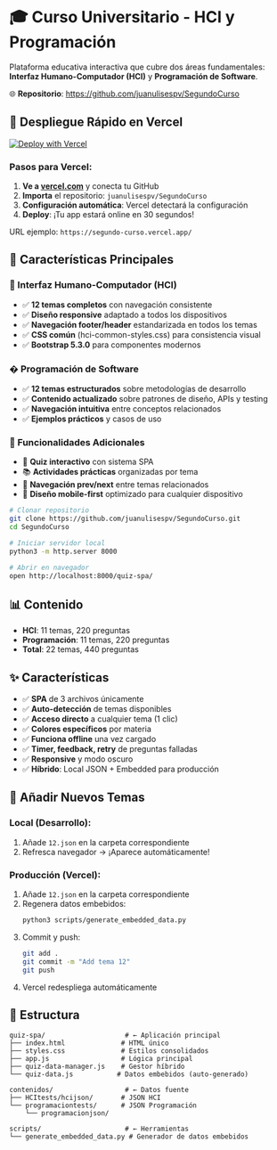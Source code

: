 # 🎓 Curso Universitario - HCI y Programación

Plataforma educativa interactiva que cubre dos áreas fundamentales: **Interfaz Humano-Computador (HCI)** y **Programación de Software**.

🌐 **Repositorio**: https://github.com/juanulisespv/SegundoCurso

## 🚀 Despliegue Rápido en Vercel

[![Deploy with Vercel](https://vercel.com/button)](https://vercel.com/new/clone?repository-url=https://github.com/juanulisespv/SegundoCurso)

### Pasos para Vercel:

1. **Ve a [vercel.com](https://vercel.com)** y conecta tu GitHub
2. **Importa** el repositorio: `juanulisespv/SegundoCurso`
3. **Configuración automática**: Vercel detectará la configuración
4. **Deploy**: ¡Tu app estará online en 30 segundos!

URL ejemplo: `https://segundo-curso.vercel.app/`

## 🌟 Características Principales

### 📱 Interfaz Humano-Computador (HCI)
- ✅ **12 temas completos** con navegación consistente
- ✅ **Diseño responsive** adaptado a todos los dispositivos  
- ✅ **Navegación footer/header** estandarizada en todos los temas
- ✅ **CSS común** (hci-common-styles.css) para consistencia visual
- ✅ **Bootstrap 5.3.0** para componentes modernos

### � Programación de Software
- ✅ **12 temas estructurados** sobre metodologías de desarrollo
- ✅ **Contenido actualizado** sobre patrones de diseño, APIs y testing
- ✅ **Navegación intuitiva** entre conceptos relacionados
- ✅ **Ejemplos prácticos** y casos de uso

### 🎯 Funcionalidades Adicionales
- 🧩 **Quiz interactivo** con sistema SPA
- 📚 **Actividades prácticas** organizadas por tema
- 🔄 **Navegación prev/next** entre temas relacionados
- 📱 **Diseño mobile-first** optimizado para cualquier dispositivo

```bash
# Clonar repositorio
git clone https://github.com/juanulisespv/SegundoCurso.git
cd SegundoCurso

# Iniciar servidor local
python3 -m http.server 8000

# Abrir en navegador
open http://localhost:8000/quiz-spa/
```

## 📊 Contenido

- **HCI**: 11 temas, 220 preguntas
- **Programación**: 11 temas, 220 preguntas  
- **Total**: 22 temas, 440 preguntas

## ✨ Características

- ✅ **SPA** de 3 archivos únicamente
- ✅ **Auto-detección** de temas disponibles
- ✅ **Acceso directo** a cualquier tema (1 clic)
- ✅ **Colores específicos** por materia
- ✅ **Funciona offline** una vez cargado
- ✅ **Timer, feedback, retry** de preguntas falladas
- ✅ **Responsive** y modo oscuro
- ✅ **Híbrido**: Local JSON + Embedded para producción

## 🔄 Añadir Nuevos Temas

### Local (Desarrollo):
1. Añade `12.json` en la carpeta correspondiente
2. Refresca navegador → ¡Aparece automáticamente!

### Producción (Vercel):
1. Añade `12.json` en la carpeta correspondiente
2. Regenera datos embebidos:
   ```bash
   python3 scripts/generate_embedded_data.py
   ```
3. Commit y push:
   ```bash
   git add .
   git commit -m "Add tema 12"
   git push
   ```
4. Vercel redespliega automáticamente

## 📁 Estructura

```
quiz-spa/                    # ← Aplicación principal
├── index.html              # HTML único
├── styles.css              # Estilos consolidados  
├── app.js                  # Lógica principal
├── quiz-data-manager.js    # Gestor híbrido
└── quiz-data.js           # Datos embebidos (auto-generado)

contenidos/                  # ← Datos fuente
├── HCItests/hcijson/       # JSON HCI
└── programaciontests/      # JSON Programación
    └── programacionjson/

scripts/                     # ← Herramientas
└── generate_embedded_data.py # Generador de datos embebidos
```
